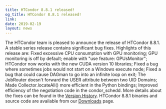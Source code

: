 ```yaml
---
title: HTCondor 8.8.1 released!
og_title: HTCondor 8.8.1 released!
link: 
date: 2019-02-19
layout: news
---
```


The HTCondor team is pleased to announce the release of HTCondor 8.8.1. A stable series release contains significant bug fixes.  Highlights of this release are: Fixed excessive CPU consumption with GPU monitoring; GPU monitoring is off by default; enable with "use feature: GPUsMonitor"; HTCondor now works with the new CUDA version 10 libraries; Fixed a bug where sometimes jobs would not start on a Windows execute node; Fixed a bug that could cause DAGman to go into an infinite loop on exit; The JobRouter doesn't forward the USER attribute between two UID Domains; Made Collector.locateAll() more efficient in the Python bindings; Improved efficiency of the negotiation code in the condor_schedd.  More details about the fixes can be found in the <a href="http://htcondor.org/manual/v8.8.1/StableReleaseSeries88.html"> Version History</a>.  HTCondor 8.8.1 binaries and source code are available from our <a href="http://htcondor.org/downloads/">Downloads</a> page. 
